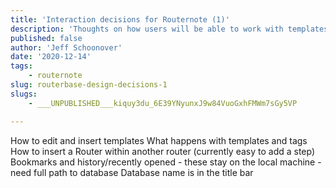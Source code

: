 ```yaml
---
title: 'Interaction decisions for Routernote (1)'
description: 'Thoughts on how users will be able to work with templates, bookmarks, and databases within Routernote'
published: false
author: 'Jeff Schoonover'
date: '2020-12-14'
tags:
    - routernote
slug: routerbase-design-decisions-1
slugs:
    - ___UNPUBLISHED___kiquy3du_6E39YNyunxJ9w84VuoGxhFMWm7sGy5VP

---
```

How to edit and insert templates
What happens with templates and tags
How to insert a Router within another router (currently easy to add a step)
Bookmarks and history/recently opened - these stay on the local machine - need full path to database
Database name is in the title bar